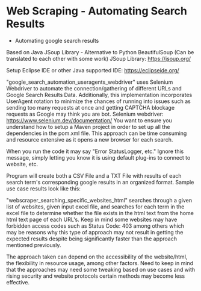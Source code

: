 # Web Scraping - Automating Search Results

- Automating google search results


Based on Java JSoup Library - Alternative to Python BeautifulSoup (Can be translated to each other with some work)
JSoup Library: https://jsoup.org/

Setup Eclipse IDE or other Java supported IDE: https://eclipseide.org/

"google_search_automation_useragents_webdriver" uses Selenium Webdriver to automate the connection/gathering of different URLs and Google Search Results Data. Additionally, this implementation incorporates UserAgent rotation to minimize the chances of running into issues such as sending too many requests at once and getting CAPTCHA blockage requests as Google may think you are bot. Selenium webdriver: https://www.selenium.dev/documentation/
You want to ensure you understand how to setup a Maven project in order to set up all the dependencies in the pom.xml file. This approach can be time consuming and resource extensive as it opens a new browser for each search. 

When you run the code it may say "Error StatusLogger, etc." Ignore this message, simply letting you know it is using default plug-ins to connect to website, etc.

Program will create both a CSV File and a TXT File with results of each search term's corresponding google results in an organized format. Sample use case results look like this:

"webscraper_searching_specific_websites_html" searches through a given list of websites, given input excel file, and searches for each term in the excel file to determine whether the file exists in the html text from the home html text page of each URL's. Keep in mind some websites may have forbidden access codes such as Status Code: 403 among others which may be reasons why this type of approach may not result in getting the expected results despite being significantly faster than the approach mentioned previously. 

The approach taken can depend on the accessibility of the website/html, the flexibility in resource usage, among other factors. Need to keep in mind that the approaches may need some tweaking based on use cases and with rising security and website protocols certain methods may become less effective. 
